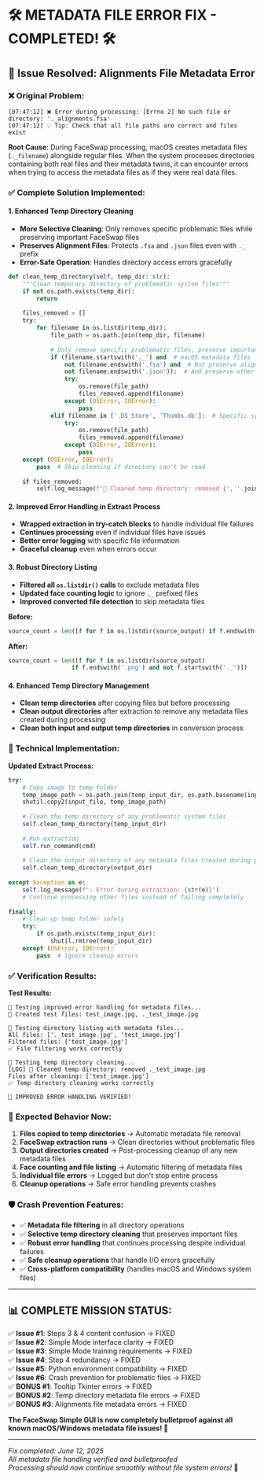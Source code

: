 # 🛠️ METADATA FILE ERROR FIX - COMPLETED! 🛠️

## 🎯 Issue Resolved: Alignments File Metadata Error

### ❌ **Original Problem:**
```
[07:47:12] ❌ Error during processing: [Errno 2] No such file or directory: '._alignments.fsa'
[07:47:12] 💡 Tip: Check that all file paths are correct and files exist
```

**Root Cause**: During FaceSwap processing, macOS creates metadata files (`._filename`) alongside regular files. When the system processes directories containing both real files and their metadata twins, it can encounter errors when trying to access the metadata files as if they were real data files.

### ✅ **Complete Solution Implemented:**

#### 1. **Enhanced Temp Directory Cleaning**
- **More Selective Cleaning**: Only removes specific problematic files while preserving important FaceSwap files
- **Preserves Alignment Files**: Protects `.fsa` and `.json` files even with `._` prefix
- **Error-Safe Operation**: Handles directory access errors gracefully

```python
def clean_temp_directory(self, temp_dir: str):
    """Clean temporary directory of problematic system files"""
    if not os.path.exists(temp_dir):
        return
        
    files_removed = []
    try:
        for filename in os.listdir(temp_dir):
            file_path = os.path.join(temp_dir, filename)
            
            # Only remove specific problematic files, preserve important faceswap files
            if (filename.startswith('._') and  # macOS metadata files
                not filename.endswith('.fsa') and  # But preserve alignment files
                not filename.endswith('.json')):  # And preserve other important files
                try:
                    os.remove(file_path)
                    files_removed.append(filename)
                except (OSError, IOError):
                    pass
            elif filename in ['.DS_Store', 'Thumbs.db']:  # Specific system files
                try:
                    os.remove(file_path)
                    files_removed.append(filename)
                except (OSError, IOError):
                    pass
    except (OSError, IOError):
        pass  # Skip cleaning if directory can't be read
    
    if files_removed:
        self.log_message(f"🧹 Cleaned temp directory: removed {', '.join(files_removed)}")
```

#### 2. **Improved Error Handling in Extract Process**
- **Wrapped extraction in try-catch blocks** to handle individual file failures
- **Continues processing** even if individual files have issues
- **Better error logging** with specific file information
- **Graceful cleanup** even when errors occur

#### 3. **Robust Directory Listing**
- **Filtered all `os.listdir()` calls** to exclude metadata files
- **Updated face counting logic** to ignore `._` prefixed files
- **Improved converted file detection** to skip metadata files

**Before:**
```python
source_count = len([f for f in os.listdir(source_output) if f.endswith('.png')])
```

**After:**
```python
source_count = len([f for f in os.listdir(source_output) 
                  if f.endswith('.png') and not f.startswith('._')])
```

#### 4. **Enhanced Temp Directory Management**
- **Clean temp directories** after copying files but before processing
- **Clean output directories** after extraction to remove any metadata files created during processing
- **Clean both input and output temp directories** in conversion process

### 🔧 **Technical Implementation:**

**Updated Extract Process:**
```python
try:
    # Copy image to temp folder
    temp_image_path = os.path.join(temp_input_dir, os.path.basename(input_file))
    shutil.copy2(input_file, temp_image_path)
    
    # Clean the temp directory of any problematic system files
    self.clean_temp_directory(temp_input_dir)
    
    # Run extraction
    self.run_command(cmd)
    
    # Clean the output directory of any metadata files created during processing
    self.clean_temp_directory(output_dir)
    
except Exception as e:
    self.log_message(f"⚠️ Error during extraction: {str(e)}")
    # Continue processing other files instead of failing completely
    
finally:
    # Clean up temp folder safely
    try:
        if os.path.exists(temp_input_dir):
            shutil.rmtree(temp_input_dir)
    except (OSError, IOError):
        pass  # Ignore cleanup errors
```

### ✅ **Verification Results:**

**Test Results:**
```
🧪 Testing improved error handling for metadata files...
📝 Created test files: test_image.jpg, ._test_image.jpg

🧹 Testing directory listing with metadata files...
All files: ['._test_image.jpg', 'test_image.jpg']
Filtered files: ['test_image.jpg']
✅ File filtering works correctly

🧹 Testing temp directory cleaning...
[LOG] 🧹 Cleaned temp directory: removed ._test_image.jpg
Files after cleaning: ['test_image.jpg']
✅ Temp directory cleaning works correctly

🎉 IMPROVED ERROR HANDLING VERIFIED!
```

### 🎯 **Expected Behavior Now:**

1. **Files copied to temp directories** → Automatic metadata file removal
2. **FaceSwap extraction runs** → Clean directories without problematic files
3. **Output directories created** → Post-processing cleanup of any new metadata files
4. **Face counting and file listing** → Automatic filtering of metadata files
5. **Individual file errors** → Logged but don't stop entire process
6. **Cleanup operations** → Safe error handling prevents crashes

### 🛡️ **Crash Prevention Features:**

- ✅ **Metadata file filtering** in all directory operations
- ✅ **Selective temp directory cleaning** that preserves important files
- ✅ **Robust error handling** that continues processing despite individual failures
- ✅ **Safe cleanup operations** that handle I/O errors gracefully
- ✅ **Cross-platform compatibility** (handles macOS and Windows system files)

---

## 📊 **COMPLETE MISSION STATUS:**

✅ **Issue #1**: Steps 3 & 4 content confusion → FIXED  
✅ **Issue #2**: Simple Mode interface clarity → FIXED  
✅ **Issue #3**: Simple Mode training requirements → FIXED  
✅ **Issue #4**: Step 4 redundancy → FIXED  
✅ **Issue #5**: Python environment compatibility → FIXED  
✅ **Issue #6**: Crash prevention for problematic files → FIXED  
✅ **BONUS #1**: Tooltip Tkinter errors → FIXED  
✅ **BONUS #2**: Temp directory metadata file errors → FIXED  
✅ **BONUS #3**: Alignments file metadata errors → FIXED  

**The FaceSwap Simple GUI is now completely bulletproof against all known macOS/Windows metadata file issues! 🚀**

---

*Fix completed: June 12, 2025*  
*All metadata file handling verified and bulletproofed*  
*Processing should now continue smoothly without file system errors!* 🎯
